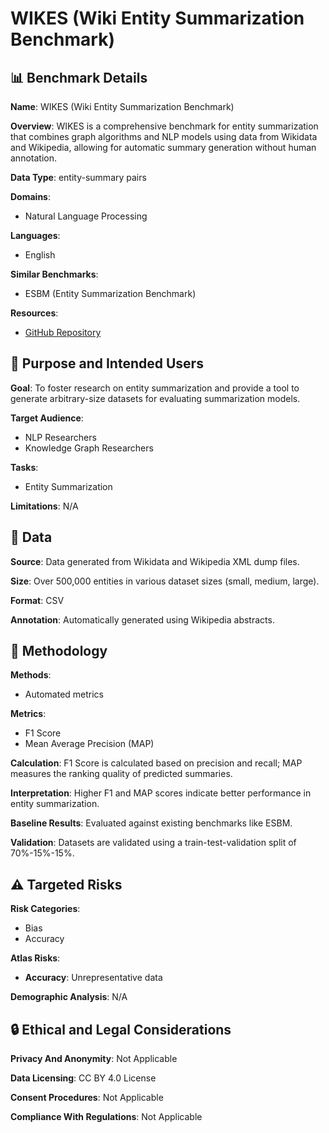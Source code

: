 # WIKES (Wiki Entity Summarization Benchmark)

## 📊 Benchmark Details

**Name**: WIKES (Wiki Entity Summarization Benchmark)

**Overview**: WIKES is a comprehensive benchmark for entity summarization that combines graph algorithms and NLP models using data from Wikidata and Wikipedia, allowing for automatic summary generation without human annotation.

**Data Type**: entity-summary pairs

**Domains**:
- Natural Language Processing

**Languages**:
- English

**Similar Benchmarks**:
- ESBM (Entity Summarization Benchmark)

**Resources**:
- [GitHub Repository](https://github.com/msorkhpar/wiki-entity-summarization)

## 🎯 Purpose and Intended Users

**Goal**: To foster research on entity summarization and provide a tool to generate arbitrary-size datasets for evaluating summarization models.

**Target Audience**:
- NLP Researchers
- Knowledge Graph Researchers

**Tasks**:
- Entity Summarization

**Limitations**: N/A

## 💾 Data

**Source**: Data generated from Wikidata and Wikipedia XML dump files.

**Size**: Over 500,000 entities in various dataset sizes (small, medium, large).

**Format**: CSV

**Annotation**: Automatically generated using Wikipedia abstracts.

## 🔬 Methodology

**Methods**:
- Automated metrics

**Metrics**:
- F1 Score
- Mean Average Precision (MAP)

**Calculation**: F1 Score is calculated based on precision and recall; MAP measures the ranking quality of predicted summaries.

**Interpretation**: Higher F1 and MAP scores indicate better performance in entity summarization.

**Baseline Results**: Evaluated against existing benchmarks like ESBM.

**Validation**: Datasets are validated using a train-test-validation split of 70%-15%-15%.

## ⚠️ Targeted Risks

**Risk Categories**:
- Bias
- Accuracy

**Atlas Risks**:
- **Accuracy**: Unrepresentative data

**Demographic Analysis**: N/A

## 🔒 Ethical and Legal Considerations

**Privacy And Anonymity**: Not Applicable

**Data Licensing**: CC BY 4.0 License

**Consent Procedures**: Not Applicable

**Compliance With Regulations**: Not Applicable
